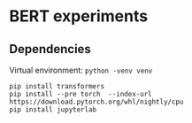 # BERT experiments

## Dependencies

Virtual environment: `python -venv venv`

```
pip install transformers
pip install --pre torch  --index-url https://download.pytorch.org/whl/nightly/cpu
pip install jupyterlab
```

